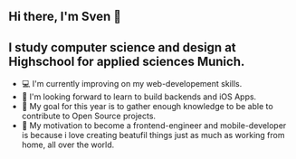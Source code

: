 ## Hi there, I'm Sven 👋

## I study computer science and design at Highschool for applied sciences Munich.
- 💻 I'm currently improving on my web-developement skills.
- 🤝 I'm looking forward to learn to build backends and iOS Apps.
- 🏁 My goal for this year is to gather enough knowledge to be able to contribute to Open Source projects.
- 👤 My motivation to become a frontend-engineer and mobile-developer is because i love creating beatufil things just as much as working from home, all over the world.
